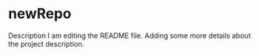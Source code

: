# newRepo
Description
I am editing the README file. Adding some more details about the project description.
